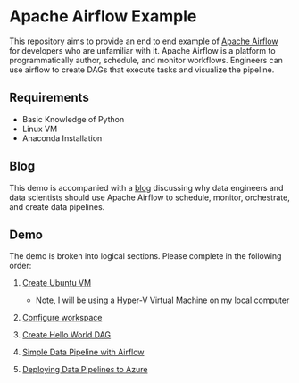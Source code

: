 # Apache Airflow Example
This repository aims to provide an end to end example of [Apache Airflow](http://airflow.apache.org/index.html) for developers who are unfamiliar with it. Apache Airflow is a platform to programmatically author, schedule, and monitor workflows. Engineers can use airflow to create DAGs that execute tasks and visualize the pipeline.  


## Requirements
- Basic Knowledge of Python
- Linux VM 
- Anaconda Installation


## Blog
This demo is accompanied with a [blog]() discussing why data engineers and data scientists should use Apache Airflow to schedule, monitor, orchestrate, and create data pipelines. 


## Demo
The demo is broken into logical sections. Please complete in the following order:  
1. [Create Ubuntu VM](./Docs/01_CreateUbuntuVM.md)
    - Note, I will be using a Hyper-V Virtual Machine on my local computer

1. [Configure workspace](./Docs/02_ConfigureWorkspace.md) 

1. [Create Hello World DAG](./Docs/03_HelloWorld.md)

1. [Simple Data Pipeline with Airflow](./Docs/04_AirflowPipeline.md)

1. [Deploying Data Pipelines to Azure](./Docs/05_DeployingDataPipelines.md)

